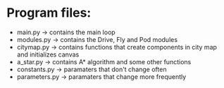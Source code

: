 # Program files:
- main.py -> contains the main loop
- modules.py -> contains the Drive, Fly and Pod modules
- citymap.py -> contains functions that create components in city map and initializes canvas
- a_star.py -> contains A* algorithm and some other functions
- constants.py -> paramaters that don't change often
- parameters.py -> paramaters that change more frequently
